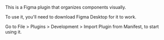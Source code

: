 This is a Figma plugin that organizes components visually.

To use it, you'll need to download Figma Desktop for it to work.

Go to File > Plugins > Development > Import Plugin from Manifest, to start using it.